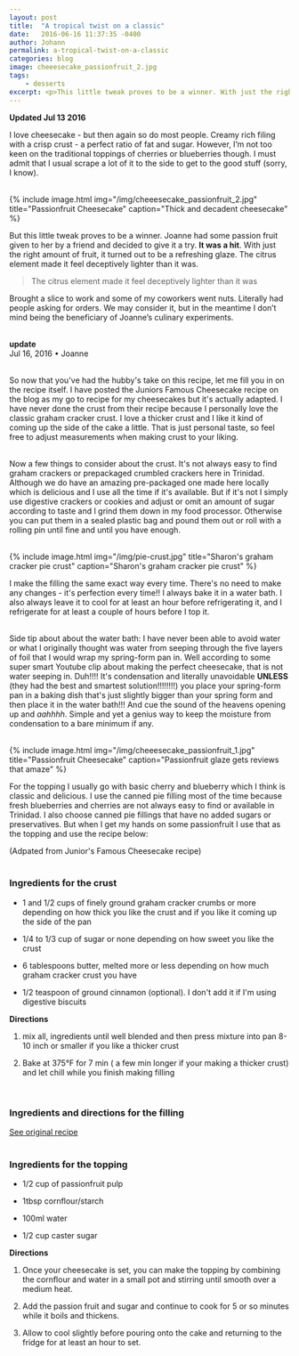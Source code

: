 ```yaml
---
layout: post
title:  "A tropical twist on a classic"
date:   2016-06-16 11:37:35 -0400
author: Johann
permalink: a-tropical-twist-on-a-classic
categories: blog
image: cheeesecake_passionfruit_2.jpg
tags:
    - desserts
excerpt: <p>This little tweak proves to be a winner. With just the right amount of fruit, it turned out to be a refreshing glaze.</p>
---
```


**Updated Jul 13 2016**

I love cheesecake - but then again so do most people. Creamy rich filing with a crisp crust - a perfect ratio of fat and sugar. However, I’m not too keen on the traditional toppings of cherries or blueberries though. I must admit that I usual scrape a lot of it to the side to get to the good stuff (sorry, I know).
<br><br>

{% include image.html
            img="/img/cheeesecake_passionfruit_2.jpg"
            title="Passionfruit Cheesecake"
            caption="Thick and decadent cheesecake" %}

But this little tweak proves to be a winner. Joanne had some passion fruit given to her by a friend and decided to give it a try. **It was a hit**. With just the right amount of fruit, it turned out to be a refreshing glaze. The citrus element made it feel deceptively lighter than it was.

>The citrus element made it feel deceptively lighter than it was

Brought a slice to work and some of my coworkers went nuts. Literally had people asking for orders. We may consider it, but in the meantime I don’t mind being the beneficiary of Joanne’s culinary experiments.
<br><br>



 **update**
 <br>
Jul 16, 2016 • Joanne
<br><br>

So now that you've had the hubby's take on this recipe, let me fill you in on the recipe itself. I have posted the Juniors Famous Cheesecake recipe on the blog as my go to recipe for my cheesecakes but it's actually adapted. I have never done the crust from their recipe because I personally love the classic graham cracker crust. I love a thicker crust and I like it kind of coming up the side of the cake a little. That is just personal taste, so feel free to adjust measurements when making crust to your liking.  
<br>

Now a few things to consider about the crust. It's not always easy to find graham crackers or prepackaged crumbled crackers here in Trinidad. Although we do have an amazing pre-packaged one made here locally which is delicious and I use all the time if it's available. But if it's not I simply use digestive crackers or cookies and adjust or omit an amount of sugar according to taste and I grind them down in my food processor. Otherwise you can put them in a sealed plastic bag and pound them out or roll with a rolling pin until fine and until you have enough.  
<br>

{% include image.html
            img="/img/pie-crust.jpg"
            title="Sharon's graham cracker pie crust"
            caption="Sharon's graham cracker pie crust" %}

I make the filling the same exact way every time. There's no need to make any changes - it's perfection every time!! I always bake it in a water bath. I also always leave it to cool for at least an hour before refrigerating it, and I refrigerate for at least a couple of hours before I top it.
<br><br>

Side tip about about the water bath: I have never been able to avoid water or what I originally thought was water from seeping through the five layers of foil that I would wrap my spring-form pan in. Well according to some super smart Youtube clip about making the perfect cheesecake, that is not water seeping in. Duh!!!! It's condensation and literally unavoidable **UNLESS** (they had the best and smartest solution!!!!!!!!) you place your spring-form pan in a baking dish that's just slightly bigger than your spring form and then place it in the water bath!!! And cue the sound of the heavens opening up and *aahhhh*. Simple and yet a genius way to keep the moisture from condensation to a bare minimum if any.  
<br>

{% include image.html
            img="/img/cheeesecake_passionfruit_1.jpg"
            title="Passionfruit Cheesecake"
            caption="Passionfruit glaze gets reviews that amaze" %}

For the topping I usually go with basic cherry and blueberry which I think is classic and delicious. I use the canned pie filling most of the time because fresh blueberries and cherries are not always easy to find or available in Trinidad. I also choose canned pie fillings that have no added sugars or preservatives. But when I get my hands on some passionfruit I use that as the topping and use the recipe below:

(Adpated from Junior's Famous Cheesecake recipe)
<br><br>

### Ingredients for the crust
* 1 and 1/2 cups of finely ground graham cracker crumbs or more depending on how thick you like the crust and if you like it coming up the side of the pan

* 1/4 to 1/3 cup of sugar or none depending on how sweet you like the crust

* 6 tablespoons butter, melted more or less depending on how much graham cracker crust you have

* 1/2 teaspoon of ground cinnamon (optional). I don't add it if I'm using digestive biscuits

**Directions**

1. mix all, ingredients until well blended and then press mixture into pan 8-10 inch or smaller if you like a thicker crust

1. Bake at 375&deg;F for 7 min ( a few min longer if your making a thicker crust) and let chill while you finish making filling
<br>


### Ingredients and directions for the filling
[See original recipe](http://oliveandmango.com/juniors-cheesecake)
<br><br>

### Ingredients for the topping
* 1/2 cup of passionfruit pulp

* 1tbsp cornflour/starch

* 100ml water

* 1/2 cup caster sugar

**Directions**

1. Once your cheesecake is set, you can make the topping by combining the cornflour and water in a small pot and stirring until smooth over a medium heat.

1. Add the passion fruit and sugar and continue to cook for 5 or so minutes while it boils and thickens.

1. Allow to cool slightly before pouring onto the cake and returning to the fridge for at least an hour to set.
